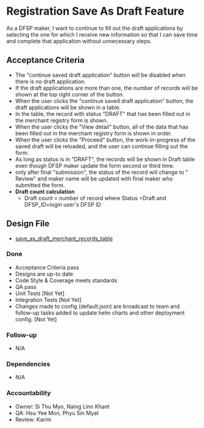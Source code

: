# Registration Save As Draft Feature

As a DFSP maker, I want to continue to fill out the draft applications by selecting the one for which I receive new information so that I can save time and complete that application without unnecessary steps.

## Acceptance Criteria

* The "continue saved draft application" button will be disabled when there is no draft application.
* If the draft applications are more than one, the number of records will be shown at the top right corner of the button.
* When the user clicks the "continue saved draft application" button, the draft applications will be shown in a table.
* In the table, the record with status "DRAFT" that has been filled out in the merchant registry form is shown.
* When the user clicks the "View detail" button, all of the data that has been filled out in the merchant registry form is shown in order.
* When the user clicks the "Proceed" button, the work-in-progress of the saved draft will be reloaded, and the user can continue filling out the form.
* As long as status is in "DRAFT", the records will be shown in Draft table even though DFSP maker update the form second or third time.
* only after final "submission", the status of the record will change to " Review" and maker name will be updated with final maker who submitted the form. 
* __Draft count calculation__
  * Draft count = number of record where Status =Draft and DFSP_ID=login user's DFSP ID

## Design File

* [save_as_draft_merchant_records_table](https://www.figma.com/proto/sEFusJJ4pQedgXvfRixE7b/Merchant-Registry-Prototype?page-id=1435%3A7881&type=design&node-id=1865-10059&viewport=417%2C2269%2C0.3&t=JLfMpLlDsQxIs2Um-1&scaling=scale-down&starting-point-node-id=1865%3A10059&show-proto-sidebar=1)

### Done
 * Acceptance Criteria pass 
 * Designs are up-to date 
 * Code Style & Coverage meets standards 
 * QA pass 
 * Unit Tests [Not Yet]
 * Integration Tests [Not Yet] 
 * Changes made to config (default.json) are broadcast to team and follow-up tasks added to update helm charts and other deployment config. [Not Yet]


### Follow-up 
 * N/A 
  

### Dependencies
 * N/A 

  
### Accountability
 * Owner: Si Thu Myo, Naing Linn Khant
 * QA: Hsu Yee Mon, Phyu Sin Myat  
 * Review: Karim
